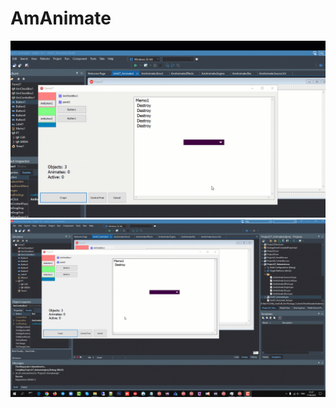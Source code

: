 # AmAnimate

![Preview](/READMEFILES/1.gif "Фото Программы")
![Preview](/READMEFILES/2.gif "Фото Программы")